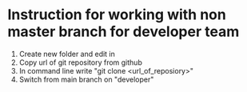 # Instruction for working with non master branch for developer team

1. Create new folder and edit in
2. Copy url of git repository from github
3. In command line write "git clone <url_of_reposiory>"
4. Switch from main branch on "developer"
